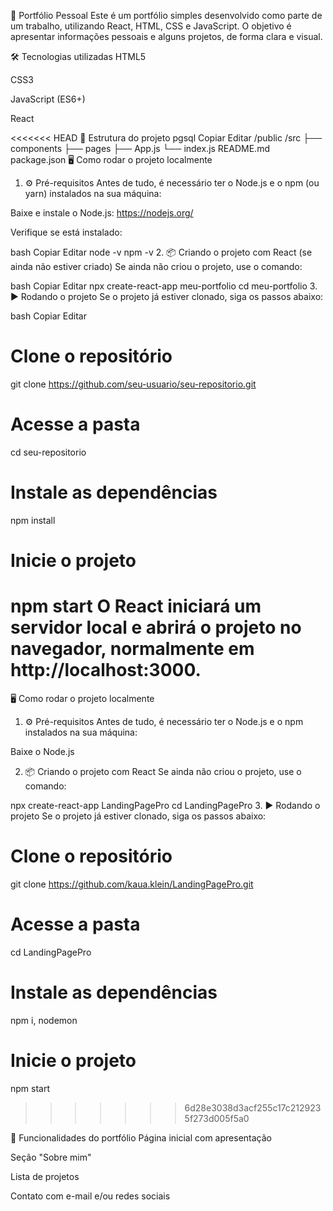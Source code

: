 💼 Portfólio Pessoal
Este é um portfólio simples desenvolvido como parte de um trabalho, utilizando React, HTML, CSS e JavaScript. O objetivo é apresentar informações pessoais e alguns projetos, de forma clara e visual.

🛠️ Tecnologias utilizadas
HTML5

CSS3

JavaScript (ES6+)

React

<<<<<<< HEAD
📁 Estrutura do projeto
pgsql
Copiar
Editar
/public
/src
  ├── components
  ├── pages
  ├── App.js
  └── index.js
README.md
package.json
🖥️ Como rodar o projeto localmente
1. ⚙️ Pré-requisitos
Antes de tudo, é necessário ter o Node.js e o npm (ou yarn) instalados na sua máquina:

Baixe e instale o Node.js: https://nodejs.org/

Verifique se está instalado:

bash
Copiar
Editar
node -v
npm -v
2. 📦 Criando o projeto com React (se ainda não estiver criado)
Se ainda não criou o projeto, use o comando:

bash
Copiar
Editar
npx create-react-app meu-portfolio
cd meu-portfolio
3. ▶️ Rodando o projeto
Se o projeto já estiver clonado, siga os passos abaixo:

bash
Copiar
Editar
# Clone o repositório
git clone https://github.com/seu-usuario/seu-repositorio.git

# Acesse a pasta
cd seu-repositorio

# Instale as dependências
npm install

# Inicie o projeto
npm start
O React iniciará um servidor local e abrirá o projeto no navegador, normalmente em http://localhost:3000.
=======

🖥️ Como rodar o projeto localmente
1. ⚙️ Pré-requisitos
Antes de tudo, é necessário ter o Node.js e o npm instalados na sua máquina:

Baixe o Node.js

2. 📦 Criando o projeto com React
Se ainda não criou o projeto, use o comando:

npx create-react-app LandingPagePro
cd LandingPagePro
3. ▶️ Rodando o projeto
Se o projeto já estiver clonado, siga os passos abaixo:

# Clone o repositório
git clone https://github.com/kaua.klein/LandingPagePro.git

# Acesse a pasta
cd LandingPagePro

# Instale as dependências
npm i, nodemon

# Inicie o projeto
npm start
>>>>>>> 6d28e3038d3acf255c17c2129235f273d005f5a0

📸 Funcionalidades do portfólio
Página inicial com apresentação

Seção "Sobre mim"

Lista de projetos

Contato com e-mail e/ou redes sociais
